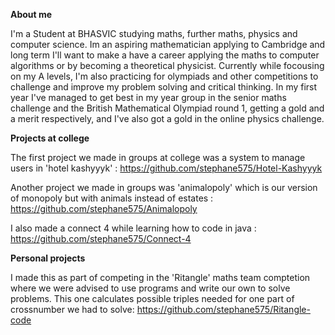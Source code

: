 **About me** 

I'm a Student at BHASVIC studying maths, further maths, physics and computer science. Im an aspiring mathematician applying to Cambridge and long term I'll want to make a have a career applying the maths to computer algorithms or by becoming a theoretical physicist. Currently while focousing on my A levels, I'm also practicing for olympiads and other competitions to challenge and improve my problem solving and critical thinking. In my first year I've managed to get best in my year group in the senior maths challenge and the British Mathematical Olympiad round 1, getting a gold and a merit respectively, and I've also got a gold in the online physics challenge.


**Projects at college**

The first project we made in groups at college was a system to manage users in 'hotel kashyyyk' : https://github.com/stephane575/Hotel-Kashyyyk

Another project we made in groups was 'animalopoly' which is our version of monopoly but with animals instead of estates : https://github.com/stephane575/Animalopoly

I also made a connect 4 while learning how to code in java : https://github.com/stephane575/Connect-4


**Personal projects**

I made this as part of competing in the 'Ritangle' maths team comptetion where we were advised to use programs and write our own to solve problems. This one calculates possible triples needed for one part of crossnumber we had to solve: https://github.com/stephane575/Ritangle-code


